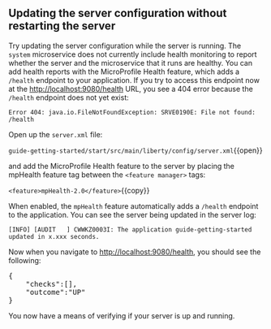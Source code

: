 ## Updating the server configuration without restarting the server
Try updating the server configuration while the server is running. The `system` microservice does not currently include health monitoring to report whether the server and the microservice that it runs are healthy. You can add health reports with the MicroProfile Health feature, which adds a `/health` endpoint to your application. If you try to access this endpoint now at the  <a href="https://[[HOST_SUBDOMAIN]]-9080-[[KATACODA_HOST]].environments.katacoda.com/health"> http://localhost:9080/health</a> URL, you see a 404 error because the `/health` endpoint does not yet exist:

`Error 404: java.io.FileNotFoundException: SRVE0190E: File not found: /health`

Open up the `server.xml` file:

`guide-getting-started/start/src/main/liberty/config/server.xml`{{open}}

and add the MicroProfile Health feature to the server by placing the mpHealth feature tag between the `<feature manager>` tags:

`<feature>mpHealth-2.0</feature>`{{copy}}

When enabled, the `mpHealth` feature automatically adds a `/health` endpoint to the application. You can see the server being updated in the server log:

`[INFO] [AUDIT   ] CWWKZ0003I: The application guide-getting-started updated in x.xxx seconds.`

Now when you navigate to <a href="https://[[HOST_SUBDOMAIN]]-9080-[[KATACODA_HOST]].environments.katacoda.com/health"> http://localhost:9080/health</a>, you should see the following:
<pre>
{
    "checks":[],
    "outcome":"UP"
}
</pre>

You now have a means of verifying if your server is up and running.
